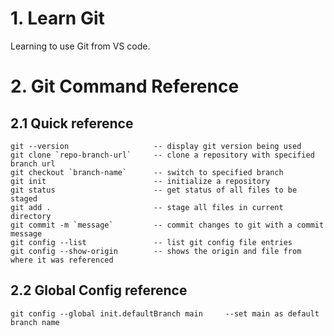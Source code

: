 # 1. Learn Git

Learning to use Git from VS code.

# 2. Git Command Reference

## 2.1 Quick reference
    git --version                   -- display git version being used
    git clone `repo-branch-url`     -- clone a repository with specified branch url
    git checkout `branch-name`      -- switch to specified branch
    git init                        -- initialize a repository
    git status                      -- get status of all files to be staged
    git add .                       -- stage all files in current directory
    git commit -m `message`         -- commit changes to git with a commit message
    git config --list               -- list git config file entries
    git config --show-origin        -- shows the origin and file from where it was referenced

## 2.2 Global Config reference
    git config --global init.defaultBranch main     --set main as default branch name
